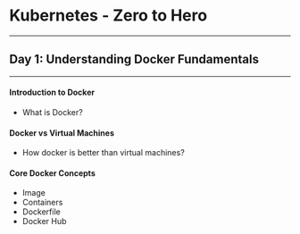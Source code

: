 # Kubernetes - Zero to Hero
---
## Day 1: Understanding Docker Fundamentals
---
#### Introduction to Docker
- What is Docker?
#### Docker vs Virtual Machines
- How docker is better than virtual machines?
#### Core Docker Concepts
- Image
- Containers
- Dockerfile
- Docker Hub


